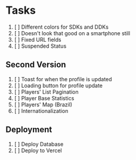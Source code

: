 # Tasks

1. [ ] Different colors for SDKs and DDKs
2. [ ] Doesn't look that good on a smartphone still
3. [ ] Fixed URL fields
4. [ ] Suspended Status

## Second Version

1. [ ] Toast for when the profile is updated
2. [ ] Loading button for profile update
3. [ ] Players' List Pagination
4. [ ] Player Base Statistics
5. [ ] Players' Map (Brazil)
6. [ ] Internationalization

## Deployment

1. [ ] Deploy Database
1. [ ] Deploy to Vercel
